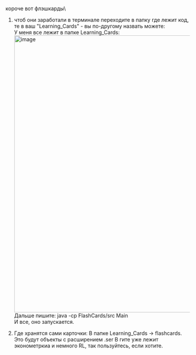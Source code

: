 короче вот флэшкарды\
1. чтоб они заработали в терминале переходите в папку где лежит код, те в ваш "Learning_Cards" - вы по-другому назвать можете:\
   У меня все лежит в папке Learning_Cards:<img width="754" alt="image" src="https://github.com/user-attachments/assets/5485e968-d2e8-4e09-8c58-705ed1caac7b" />
   Дальше пишите: java -cp FlashCards/src Main\
   И все, оно запускается.

2. Где хранятся сами карточки:
   В папке Learning_Cards -> flashcards.
   Это будут объекты с расширением .ser
   В гите уже лежит эконометркиа и немного RL, так пользуйтесь, если хотите.


